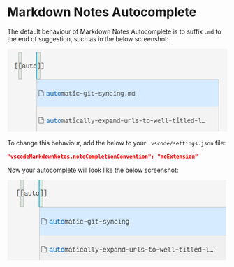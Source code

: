 # Markdown Notes Autocomplete

The default behaviour of Markdown Notes Autocomplete is to suffix `.md` to the end of suggestion, such as in the below screenshot:

![Autocomplete from Markdown Notes with file extension](./assets/images/md-notes-autocomplete-with-extension.png)

To change this behaviour, add the below to your `.vscode/settings.json` file:

```json
"vscodeMarkdownNotes.noteCompletionConvention": "noExtension"
```

Now your autocomplete will look like the below screenshot:

![Autocomplete from Markdown Notes without file extension](./assets/images/md-notes-autocomplete-no-extension.png)